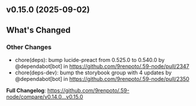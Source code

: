 ## v0.15.0 (2025-09-02)
<!-- Release notes generated using configuration in .github/release.yml at main -->

## What's Changed
### Other Changes
* chore(deps): bump lucide-preact from 0.525.0 to 0.540.0 by @dependabot[bot] in https://github.com/9renpoto/.59-node/pull/2347
* chore(deps-dev): bump the storybook group with 4 updates by @dependabot[bot] in https://github.com/9renpoto/.59-node/pull/2350


**Full Changelog**: https://github.com/9renpoto/.59-node/compare/v0.14.0...v0.15.0
